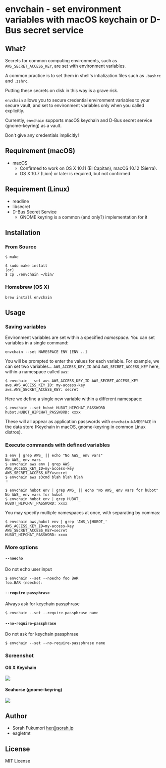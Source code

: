 # envchain - set environment variables with macOS keychain or D-Bus secret service

## What?

Secrets for common computing environments, such as `AWS_SECRET_ACCESS_KEY`, are
set with environment variables.

A common practice is to set them in shell's intialization files such as `.bashrc` and `.zshrc`.

Putting these secrets on disk in this way is a grave risk.

`envchain` allows you to secure credential environment variables to your secure vault, and set to environment variables only when you called explicitly.

Currently, `envchain` supports macOS keychain and D-Bus secret service (gnome-keyring) as a vault.

Don't give any credentials implicitly!

## Requirement (macOS)

- macOS
  - Confirmed to work on OS X 10.11 (El Capitan), macOS 10.12 (Sierra).
  - OS X 10.7 (Lion) or later is required, but not confirmed

## Requirement (Linux)

- readline
- libsecret
- D-Bus Secret Service
    - GNOME keyring is a common (and only?) implementation for it

## Installation

### From Source

```
$ make

$ sudo make install
(or)
$ cp ./envchain ~/bin/
```

### Homebrew (OS X)

```
brew install envchain
```

## Usage

### Saving variables

Environment variables are set within a specified _namespace._ You can set variables in a single command:

```
envchain --set NAMESPACE ENV [ENV ..]
```

You will be prompted to enter the values for each variable.
For example, we can set two variables... `AWS_ACCESS_KEY_ID` and `AWS_SECRET_ACCESS_KEY` here, within a namespace called `aws`:

```
$ envchain --set aws AWS_ACCESS_KEY_ID AWS_SECRET_ACCESS_KEY
aws.AWS_ACCESS_KEY_ID: my-access-key
aws.AWS_SECRET_ACCESS_KEY: secret
```

Here we define a single new variable within a different namespace:

```
$ envchain --set hubot HUBOT_HIPCHAT_PASSWORD
hubot.HUBOT_HIPCHAT_PASSWORD: xxxx
```

These will all appear as application passwords with `envchain-NAMESPACE` in the data store (Keychain in macOS, gnome-keyring in common Linux distros).

### Execute commands with defined variables

```
$ env | grep AWS_ || echo "No AWS_ env vars"
No AWS_ env vars
$ envchain aws env | grep AWS_
AWS_ACCESS_KEY_ID=my-access-key
AWS_SECRET_ACCESS_KEY=secret
$ envchain aws s3cmd blah blah blah
⋮
```

```
$ envchain hubot env | grep AWS_ || echo "No AWS_ env vars for hubot"
No AWS_ env vars for hubot
$ envchain hubot env | grep HUBOT_
HUBOT_HIPCHAT_PASSWORD: xxxx
```

You may specify multiple namespaces at once, with separating by commas:

```
$ envchain aws,hubot env | grep 'AWS_\|HUBOT_'
AWS_ACCESS_KEY_ID=my-access-key
AWS_SECRET_ACCESS_KEY=secret
HUBOT_HIPCHAT_PASSWORD: xxxx
```


### More options

#### `--noecho`

Do not echo user input
```
$ envchain --set --noecho foo BAR
foo.BAR (noecho):
```
#### `--require-passphrase`

Always ask for keychain passphrase
```
$ envchain --set --require-passphrase name
```

#### `--no-require-passphrase`

Do not ask for keychain passphrase
```
$ envchain --set --no-require-passphrase name
```

### Screenshot

#### OS X Keychain

![](http://img.sorah.jp/20140519_060147_dqwbh_20140519_060144_s1zku_Keychain_Access.png)

#### Seahorse (gnome-keyring)

![](https://img.sorah.jp/2016-06-08_19-46-10_ff9c444.png)

## Author

- Sorah Fukumori <her@sorah.jp>
- eagletmt

## License

MIT License
